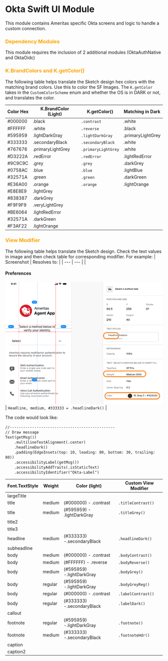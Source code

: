 # Okta Swift UI Module
This module contains Ameritas specific Okta screens and logic to handle a custom connection. 

### **<span style="color:orange">Dependency Modules</span>**
This module requires the inclusion of 2 additional modules (OktaAuthNative and OktaOidc)

### **<span style="color:orange">K.BrandColors and K.getColor()</span>**
The following table helps translate the Sketch design hex colors with the matching brand colors.  Use this to color the SF Images.
The `K.getColor` takes in the `CustomColorScheme` enum and whether the OS is in DARK or not, and translates the color.

| Color Hex | K.BrandColor (Light) | K.getColor() | Matching in Dark |
| --- | --- | --- | --- |
| #000000 | .black | `.contrast` | .white |
| #FFFFFF | .white | `.reverse` | .black |
| #595959 | .lightDarkGray | `.lightDarkGray` | .primaryLightGrey |
| #333333 | .secondaryBlack | `.secondaryBlack` | .white |
| #767676 | .primaryLightGrey | `.primaryLightGrey` | .white |
| #D3222A | .redError | `.redError` | .lightRedError |
| #9C9C9C | .grey | `.grey` | .darkGrey |
| #0758AC | .blue | `.blue` | .lightBlue |
| #32571A | .green | `.green` | .darkGreen |
| #E36A00 | .orange | `.orange` | .lightOrange |
| #E8E8E9 | .lightGrey |  |  |
| #838387 | .darkGrey |  |  |
| #F9F9F9 | .veryLightGrey |  |  |
| #BE6064 | .lightRedError |  |  |
| #32571A | .darkGreen |  |  |
| #F3AF22 | .lightOrange |  |  |

### **<span style="color:orange">View Modifier</span>**
The following table helps translate the Sketch design.  Check the text values in image and then check table for corresponding modifier.  For example:
| Screenshot | Resolves to: |
| --- | --- |
| <h4><b>Preferences</b></h4>![Example Sketch](./docs/img/SketchTextStyle.png) | `Headline, medium, #333333 = .headlineDark()` |

The code would look like:
```
//-----------------------------------------------
// Draw message
Text(getMsg())
    .multilineTextAlignment(.center)
    .headlineDark()
    .padding(EdgeInsets(top: 10, leading: 80, bottom: 30, trailing: 80))
    .accessibilityLabel(getMsg())
    .accessibilityAddTraits(.isStaticText)
    .accessibilityIdentifier("Okta-Label")
```

| Font.TextStyle | Weight | Color (light) | Custom View Modifier |
| --- | --- | --- | --- |
| largeTitle |  |  |  |
| title | medium | (#000000) - .contrast | `.titleContrast()` |
| title | medium | (#595959) - .lightDarkGray | `.titleGrey()` |
| title2 |  |  |  |
| title3 |  |  |  |
| headline | medium | (#333333) -.secondaryBlack | `.headlineDark()` |
| subheadline |  |  |  |
| body | medium | (#000000) - .contrast | `.bodyContrast()` |
| body | medium | (#FFFFFF) - .reverse | `.bodyReverse()` |
| body | medium | (#595959) -.lightDarkGray | `.bodyGrey()` |
| body | regular | (#595959) -.lightDarkGray | `.bodyGreyReg()` |
| body | regular | (#000000) - .contrast | `.labelContrast()` |
| body | regular | (#333333) -.secondaryBlack | `.labelDark()` |
| callout |  |  |  |
| footnote | regular | (#595959) -.lightDarkGray | `.footnote()` |
| footnote | medium | (#333333) -.secondaryBlack | `.footnoteHdr()` |
| caption |  |  |  |
| caption2 |  |  |  |


